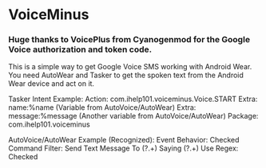 # VoiceMinus

### Huge thanks to VoicePlus from Cyanogenmod for the Google Voice authorization and token code. ###

This is a simple way to get Google Voice SMS working with Android Wear. You need AutoWear and Tasker to get the spoken text from the Android Wear device and act on it.

Tasker Intent Example:
Action: com.ihelp101.voiceminus.Voice.START
Extra: name:%name (Variable from AutoVoice/AutoWear)
Extra: message:%message (Another variable from AutoVoice/AutoWear)
Package: com.ihelp101.voiceminus

AutoVoice/AutoWear Example (Recognized):
Event Behavior: Checked
Command Filter: Send Text Message To (?<name>.+) Saying (?<message>.+)
Use Regex: Checked
